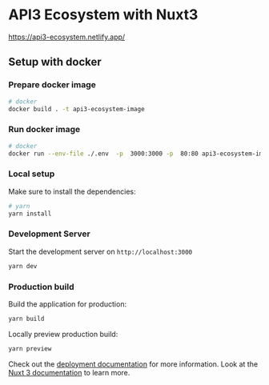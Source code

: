 # API3 Ecosystem with Nuxt3

https://api3-ecosystem.netlify.app/

## Setup with docker

### Prepare docker image

```bash
# docker
docker build . -t api3-ecosystem-image

```

### Run docker image

```bash
# docker
docker run --env-file ./.env  -p  3000:3000 -p  80:80 api3-ecosystem-image

```

### Local setup

Make sure to install the dependencies:

```bash
# yarn
yarn install

```

### Development Server

Start the development server on `http://localhost:3000`

```bash
yarn dev
```

### Production build

Build the application for production:

```bash
yarn build
```

Locally preview production build:

```bash
yarn preview
```

Check out the [deployment documentation](https://nuxt.com/docs/getting-started/deployment) for more information.
Look at the [Nuxt 3 documentation](https://nuxt.com/docs/getting-started/introduction) to learn more.
